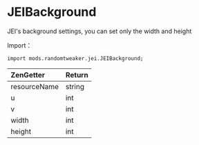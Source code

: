 # JEIBackground

JEI's background settings, you can set only the width and height

Import：

~~~zenscript
import mods.randomtweaker.jei.JEIBackground;
~~~

| ZenGetter    | Return |
| :----------- | :----- |
| resourceName | string |
| u            | int    |
| v            | int    |
| width        | int    |
| height       | int    |

